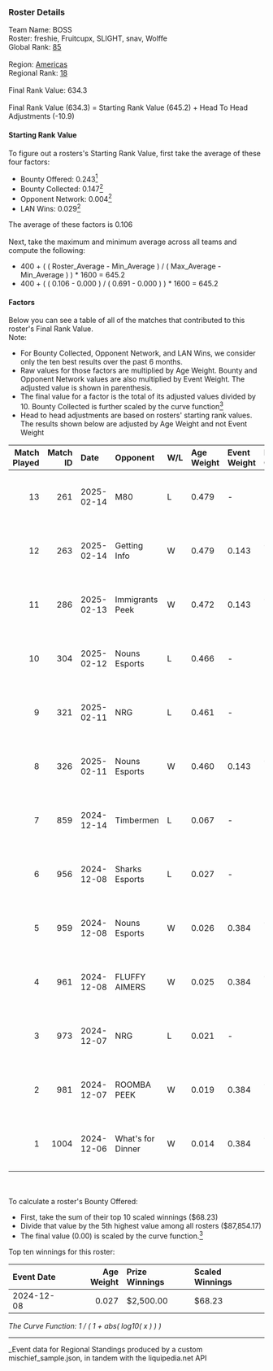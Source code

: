 ### Roster Details<br />
Team Name: BOSS<br />
Roster: freshie, Fruitcupx, SLIGHT, snav, Wolffe<br />
Global Rank: [85](../../standings_global_2025_06_02.md)<br />
<br />
Region: [Americas]( ../../standings_americas_2025_06_02.md)<br />
Regional Rank: [18]( ../../standings_americas_2025_06_02.md)<br />
<br />
Final Rank Value:  634.3<br />
<br />
Final Rank Value (634.3) = Starting Rank Value (645.2) + Head To Head Adjustments (-10.9)<br />

#### Starting Rank Value<br />
To figure out a rosters's Starting Rank Value, first take the average of these four factors:<br />
- Bounty Offered: 0.243[<sup>1</sup>](#table2)
- Bounty Collected: 0.147[<sup>2</sup>](#table1)
- Opponent Network: 0.004[<sup>2</sup>](#table1)
- LAN Wins: 0.029[<sup>2</sup>](#table1)

The average of these factors is 0.106<br />
<br />
Next, take the maximum and minimum average across all teams and compute the following:<br />
- 400 + ( ( Roster_Average - Min_Average ) / ( Max_Average - Min_Average ) ) * 1600 = 645.2
- 400 + ( ( 0.106 - 0.000 ) / ( 0.691 - 0.000 ) ) * 1600 = 645.2


#### Factors<br />
Below you can see a table of all of the matches that contributed to this roster's Final Rank Value.<br />
Note:<br />

- For Bounty Collected, Opponent Network, and LAN Wins, we consider only the ten best results over the past 6 months.
- Raw values for those factors are multiplied by Age Weight. Bounty and Opponent Network values are also multiplied by Event Weight. The adjusted value is shown in parenthesis.
- The final value for a factor is the total of its adjusted values divided by 10. Bounty Collected is further scaled by the curve function[<sup>3</sup>](#curveFunction)
- Head to head adjustments are based on rosters' starting rank values. The results shown below are adjusted by Age Weight and not Event Weight
<span id="table1"></span><br />


| Match Played | Match ID | Date       | Opponent          | W/L | Age Weight | Event Weight | Bounty Collected | Opponent Network | LAN Wins  | H2H Adj. | Roster                                     |
| -: | -: | :- | :- | :- | :- | :- | :- | :- | :- | -: | :- |
|           13 |      261 | 2025-02-14 | M80               | L   | 0.479      | -            | -                | -                | -         |    -9.37 | freshie, Fruitcupx, SLIGHT, snav, Wolffe   |
|           12 |      263 | 2025-02-14 | Getting Info      | W   | 0.479      | 0.143        | 0.000 (0.000)    | 0.086 (0.006)    | 0 (0.000) |     3.17 | freshie, Fruitcupx, SLIGHT, snav, Wolffe   |
|           11 |      286 | 2025-02-13 | Immigrants Peek   | W   | 0.472      | 0.143        | 0.000 (0.000)    | 0.246 (0.017)    | 0 (0.000) |     7.26 | freshie, Fruitcupx, SLIGHT, snav, Wolffe   |
|           10 |      304 | 2025-02-12 | Nouns Esports     | L   | 0.466      | -            | -                | -                | -         |    -9.87 | freshie, Fruitcupx, SLIGHT, snav, Wolffe   |
|            9 |      321 | 2025-02-11 | NRG               | L   | 0.461      | -            | -                | -                | -         |    -5.79 | freshie, Fruitcupx, SLIGHT, snav, Wolffe   |
|            8 |      326 | 2025-02-11 | Nouns Esports     | W   | 0.460      | 0.143        | 0.000 (0.000)    | 0.259 (0.017)    | 0 (0.000) |     4.56 | freshie, Fruitcupx, SLIGHT, snav, Wolffe   |
|            7 |      859 | 2024-12-14 | Timbermen         | L   | 0.067      | -            | -                | -                | -         |    -1.00 | Cryptic, d4rty, freshie, Fruitcupx, SLIGHT |
|            6 |      956 | 2024-12-08 | Sharks Esports    | L   | 0.027      | -            | -                | -                | -         |    -0.25 | Cryptic, d4rty, freshie, Fruitcupx, SLIGHT |
|            5 |      959 | 2024-12-08 | Nouns Esports     | W   | 0.026      | 0.384        | 0.000 (0.000)    | 0.259 (0.003)    | 1 (0.026) |     0.26 | Cryptic, d4rty, freshie, Fruitcupx, SLIGHT |
|            4 |      961 | 2024-12-08 | FLUFFY AIMERS     | W   | 0.025      | 0.384        | 0.000 (0.000)    | 0.011 (0.000)    | 1 (0.025) |     0.17 | Cryptic, d4rty, freshie, Fruitcupx, SLIGHT |
|            3 |      973 | 2024-12-07 | NRG               | L   | 0.021      | -            | -                | -                | -         |    -0.26 | Cryptic, d4rty, freshie, Fruitcupx, SLIGHT |
|            2 |      981 | 2024-12-07 | ROOMBA PEEK       | W   | 0.019      | 0.384        | 0.000 (0.000)    | 0.003 (0.000)    | 1 (0.019) |     0.12 | Cryptic, d4rty, freshie, Fruitcupx, SLIGHT |
|            1 |     1004 | 2024-12-06 | What's for Dinner | W   | 0.014      | 0.384        | 0.000 (0.000)    | 0.000 (0.000)    | 1 (0.014) |     0.09 | Cryptic, d4rty, freshie, Fruitcupx, SLIGHT |

<br />
<span id="table2"></span><br />
To calculate a roster's Bounty Offered:<br />

- First, take the sum of their top 10 scaled winnings ($68.23)
- Divide that value by the 5th highest value among all rosters ($87,854.17)
- The final value (0.00) is scaled by the curve function.[<sup>3</sup>](#curveFunction)

Top ten winnings for this roster:<br />

| Event Date | Age Weight | Prize Winnings | Scaled Winnings |
| :- | -: | :- | :- |
| 2024-12-08 |      0.027 | $2,500.00      | $68.23          |


<span id="curveFunction"></span>_The Curve Function: 1 / ( 1 + abs( log10( x ) ) )_<br />

---
_Event data for Regional Standings produced by a custom mischief_sample.json, in tandem with the liquipedia.net API<br />
